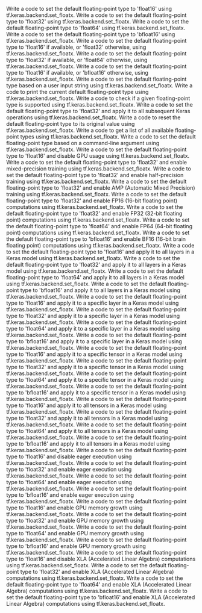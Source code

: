 Write a code to set the default floating-point type to 'float16' using tf.keras.backend.set_floatx.
Write a code to set the default floating-point type to 'float32' using tf.keras.backend.set_floatx.
Write a code to set the default floating-point type to 'float64' using tf.keras.backend.set_floatx.
Write a code to set the default floating-point type to 'bfloat16' using tf.keras.backend.set_floatx.
Write a code to set the default floating-point type to 'float16' if available, or 'float32' otherwise, using tf.keras.backend.set_floatx.
Write a code to set the default floating-point type to 'float32' if available, or 'float64' otherwise, using tf.keras.backend.set_floatx.
Write a code to set the default floating-point type to 'float16' if available, or 'bfloat16' otherwise, using tf.keras.backend.set_floatx.
Write a code to set the default floating-point type based on a user input string using tf.keras.backend.set_floatx.
Write a code to print the current default floating-point type using tf.keras.backend.set_floatx.
Write a code to check if a given floating-point type is supported using tf.keras.backend.set_floatx.
Write a code to set the default floating-point type to 'float32' and apply it to all subsequent Keras operations using tf.keras.backend.set_floatx.
Write a code to reset the default floating-point type to its original value using tf.keras.backend.set_floatx.
Write a code to get a list of all available floating-point types using tf.keras.backend.set_floatx.
Write a code to set the default floating-point type based on a command-line argument using tf.keras.backend.set_floatx.
Write a code to set the default floating-point type to 'float16' and disable GPU usage using tf.keras.backend.set_floatx.
Write a code to set the default floating-point type to 'float32' and enable mixed-precision training using tf.keras.backend.set_floatx.
Write a code to set the default floating-point type to 'float32' and enable half-precision training using tf.keras.backend.set_floatx.
Write a code to set the default floating-point type to 'float32' and enable AMP (Automatic Mixed Precision) training using tf.keras.backend.set_floatx.
Write a code to set the default floating-point type to 'float32' and enable FP16 (16-bit floating point) computations using tf.keras.backend.set_floatx.
Write a code to set the default floating-point type to 'float32' and enable FP32 (32-bit floating point) computations using tf.keras.backend.set_floatx.
Write a code to set the default floating-point type to 'float64' and enable FP64 (64-bit floating point) computations using tf.keras.backend.set_floatx.
Write a code to set the default floating-point type to 'bfloat16' and enable BF16 (16-bit brain floating point) computations using tf.keras.backend.set_floatx.
Write a code to set the default floating-point type to 'float16' and apply it to all layers in a Keras model using tf.keras.backend.set_floatx.
Write a code to set the default floating-point type to 'float32' and apply it to all layers in a Keras model using tf.keras.backend.set_floatx.
Write a code to set the default floating-point type to 'float64' and apply it to all layers in a Keras model using tf.keras.backend.set_floatx.
Write a code to set the default floating-point type to 'bfloat16' and apply it to all layers in a Keras model using tf.keras.backend.set_floatx.
Write a code to set the default floating-point type to 'float16' and apply it to a specific layer in a Keras model using tf.keras.backend.set_floatx.
Write a code to set the default floating-point type to 'float32' and apply it to a specific layer in a Keras model using tf.keras.backend.set_floatx.
Write a code to set the default floating-point type to 'float64' and apply it to a specific layer in a Keras model using tf.keras.backend.set_floatx.
Write a code to set the default floating-point type to 'bfloat16' and apply it to a specific layer in a Keras model using tf.keras.backend.set_floatx.
Write a code to set the default floating-point type to 'float16' and apply it to a specific tensor in a Keras model using tf.keras.backend.set_floatx.
Write a code to set the default floating-point type to 'float32' and apply it to a specific tensor in a Keras model using tf.keras.backend.set_floatx.
Write a code to set the default floating-point type to 'float64' and apply it to a specific tensor in a Keras model using tf.keras.backend.set_floatx.
Write a code to set the default floating-point type to 'bfloat16' and apply it to a specific tensor in a Keras model using tf.keras.backend.set_floatx.
Write a code to set the default floating-point type to 'float16' and apply it to all tensors in a Keras model using tf.keras.backend.set_floatx.
Write a code to set the default floating-point type to 'float32' and apply it to all tensors in a Keras model using tf.keras.backend.set_floatx.
Write a code to set the default floating-point type to 'float64' and apply it to all tensors in a Keras model using tf.keras.backend.set_floatx.
Write a code to set the default floating-point type to 'bfloat16' and apply it to all tensors in a Keras model using tf.keras.backend.set_floatx.
Write a code to set the default floating-point type to 'float16' and disable eager execution using tf.keras.backend.set_floatx.
Write a code to set the default floating-point type to 'float32' and enable eager execution using tf.keras.backend.set_floatx.
Write a code to set the default floating-point type to 'float64' and enable eager execution using tf.keras.backend.set_floatx.
Write a code to set the default floating-point type to 'bfloat16' and enable eager execution using tf.keras.backend.set_floatx.
Write a code to set the default floating-point type to 'float16' and enable GPU memory growth using tf.keras.backend.set_floatx.
Write a code to set the default floating-point type to 'float32' and enable GPU memory growth using tf.keras.backend.set_floatx.
Write a code to set the default floating-point type to 'float64' and enable GPU memory growth using tf.keras.backend.set_floatx.
Write a code to set the default floating-point type to 'bfloat16' and enable GPU memory growth using tf.keras.backend.set_floatx.
Write a code to set the default floating-point type to 'float16' and disable XLA (Accelerated Linear Algebra) computations using tf.keras.backend.set_floatx.
Write a code to set the default floating-point type to 'float32' and enable XLA (Accelerated Linear Algebra) computations using tf.keras.backend.set_floatx.
Write a code to set the default floating-point type to 'float64' and enable XLA (Accelerated Linear Algebra) computations using tf.keras.backend.set_floatx.
Write a code to set the default floating-point type to 'bfloat16' and enable XLA (Accelerated Linear Algebra) computations using tf.keras.backend.set_floatx.